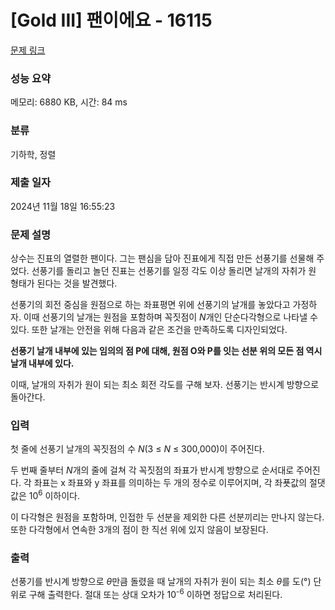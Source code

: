 # [Gold III] 팬이에요 - 16115 

[문제 링크](https://www.acmicpc.net/problem/16115) 

### 성능 요약

메모리: 6880 KB, 시간: 84 ms

### 분류

기하학, 정렬

### 제출 일자

2024년 11월 18일 16:55:23

### 문제 설명

<p>상수는 진표의 열렬한 팬이다. 그는 팬심을 담아 진표에게 직접 만든 선풍기를 선물해 주었다. 선풍기를 돌리고 놀던 진표는 선풍기를 일정 각도 이상 돌리면 날개의 자취가 원 형태가 된다는 것을 발견했다.</p>

<p>선풍기의 회전 중심을 원점으로 하는 좌표평면 위에 선풍기의 날개를 놓았다고 가정하자. 이때 선풍기의 날개는 원점을 포함하며 꼭짓점이 <em>N</em>개인 단순다각형으로 나타낼 수 있다. 또한 날개는 안전을 위해 다음과 같은 조건을 만족하도록 디자인되었다.</p>

<p><strong>선풍기 날개 내부에 있는 임의의 점 P에 대해, 원점 O와 P를 잇는 선분 위의 모든 점 역시 날개 내부에 있다.</strong></p>

<p>이때, 날개의 자취가 원이 되는 최소 회전 각도를 구해 보자. 선풍기는 반시계 방향으로 돌아간다.</p>

### 입력 

 <p>첫 줄에 선풍기 날개의 꼭짓점의 수 <em>N</em>(3 ≤ <em>N</em> ≤ 300,000)이 주어진다.</p>

<p>두 번째 줄부터 <em>N</em>개의 줄에 걸쳐 각 꼭짓점의 좌표가 반시계 방향으로 순서대로 주어진다. 각 좌표는 x 좌표와 y 좌표를 의미하는 두 개의 정수로 이루어지며, 각 좌푯값의 절댓값은 10<sup>6</sup> 이하이다.</p>

<p>이 다각형은 원점을 포함하며, 인접한 두 선분을 제외한 다른 선분끼리는 만나지 않는다. 또한 다각형에서 연속한 3개의 점이 한 직선 위에 있지 않음이 보장된다.</p>

### 출력 

 <p>선풍기를 반시계 방향으로 <em>θ</em>만큼 돌렸을 때 날개의 자취가 원이 되는 최소 <em>θ</em>를 도(°) 단위로 구해 출력한다. 절대 또는 상대 오차가 10<sup>-6</sup> 이하면 정답으로 처리된다.</p>

